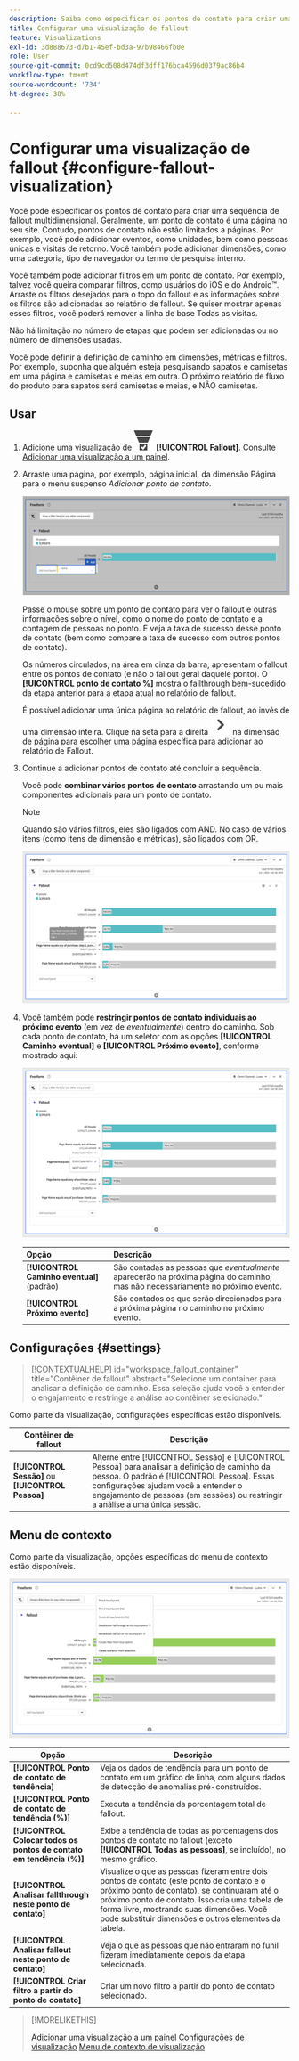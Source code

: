 ```yaml
---
description: Saiba como especificar os pontos de contato para criar uma sequência de fallout multidimensional.
title: Configurar uma visualização de fallout
feature: Visualizations
exl-id: 3d888673-d7b1-45ef-bd3a-97b98466fb0e
role: User
source-git-commit: 0cd9cd508d474df3dff176bca4596d0379ac86b4
workflow-type: tm+mt
source-wordcount: '734'
ht-degree: 38%

---
```


# Configurar uma visualização de fallout {#configure-fallout-visualization}


Você pode especificar os pontos de contato para criar uma sequência de fallout multidimensional. Geralmente, um ponto de contato é uma página no seu site. Contudo, pontos de contato não estão limitados a páginas. Por exemplo, você pode adicionar eventos, como unidades, bem como pessoas únicas e visitas de retorno. Você também pode adicionar dimensões, como uma categoria, tipo de navegador ou termo de pesquisa interno.

Você também pode adicionar filtros em um ponto de contato. Por exemplo, talvez você queira comparar filtros, como usuários do iOS e do Android™. Arraste os filtros desejados para o topo do fallout e as informações sobre os filtros são adicionadas ao relatório de fallout. Se quiser mostrar apenas esses filtros, você poderá remover a linha de base Todas as visitas.

Não há limitação no número de etapas que podem ser adicionadas ou no número de dimensões usadas.

Você pode definir a definição de caminho em dimensões, métricas e filtros. Por exemplo, suponha que alguém esteja pesquisando sapatos e camisetas em uma página e camisetas e meias em outra. O próximo relatório de fluxo do produto para sapatos será camisetas e meias, e NÃO camisetas.

## Usar

1. Adicione uma visualização de ![ConversionFunnel](/help/assets/icons/ConversionFunnel.svg) **[!UICONTROL Fallout]**. Consulte [Adicionar uma visualização a um painel](../freeform-analysis-visualizations.md#add-visualizations-to-a-panel).
1. Arraste uma página, por exemplo, página inicial, da dimensão Página para o menu suspenso *Adicionar ponto de contato*.

   ![A página inicial da dimensão Página inicial arrastada para o campo Adicionar Ponto de Contato.](assets/fallout-drag.png)

   Passe o mouse sobre um ponto de contato para ver o fallout e outras informações sobre o nível, como o nome do ponto de contato e a contagem de pessoas no ponto. E veja a taxa de sucesso desse ponto de contato (bem como compare a taxa de sucesso com outros pontos de contato).

   Os números circulados, na área em cinza da barra, apresentam o fallout entre os pontos de contato (e não o fallout geral daquele ponto). O **[!UICONTROL ponto de contato %]** mostra o fallthrough bem-sucedido da etapa anterior para a etapa atual no relatório de fallout.

   É possível adicionar uma única página ao relatório de fallout, ao invés de uma dimensão inteira. Clique na seta para a direita ![ChevronRight](/help/assets/icons/ChevronRight.svg) na dimensão de página para escolher uma página específica para adicionar ao relatório de Fallout.

1. Continue a adicionar pontos de contato até concluir a sequência.

   Você pode **combinar vários pontos de contato** arrastando um ou mais componentes adicionais para um ponto de contato.

   >[!NOTE]
   >
   >Quando são vários filtros, eles são ligados com AND. No caso de vários itens (como itens de dimensão e métricas), são ligados com OR.

   ![Página:CamerRoll ou Página: pontos de contato de câmera destacados.](assets/fallout-or.png)

1. Você também pode **restringir pontos de contato individuais ao próximo evento** (em vez de *eventualmente*) dentro do caminho. Sob cada ponto de contato, há um seletor com as opções **[!UICONTROL Caminho eventual]** e **[!UICONTROL Próximo evento]**, conforme mostrado aqui:

   ![O modo de exibição Todas as Visitas mostrando a opção Caminho Eventual foi realçado. ](assets/fallout-nexthit.png)

   | Opção | Descrição |
   |---|---|
   | **[!UICONTROL Caminho eventual]** (padrão) | São contadas as pessoas que *eventualmente* aparecerão na próxima página do caminho, mas não necessariamente no próximo evento. |
   | **[!UICONTROL Próximo evento]** | São contados os que serão direcionados para a próxima página no caminho no próximo evento. |


## Configurações  {#settings}

>[!CONTEXTUALHELP]
>id="workspace_fallout_container"
>title="Contêiner de fallout"
>abstract="Selecione um container para analisar a definição de caminho. Essa seleção ajuda você a entender o engajamento e restringe a análise ao contêiner selecionado."

Como parte da visualização, configurações específicas estão disponíveis.

| Contêiner de fallout | Descrição |
|--- |--- |
| **[!UICONTROL Sessão]** ou **[!UICONTROL Pessoa]** | Alterne entre [!UICONTROL Sessão] e [!UICONTROL Pessoa] para analisar a definição de caminho da pessoa. O padrão é [!UICONTROL Pessoa]. Essas configurações ajudam você a entender o engajamento de pessoas (em sessões) ou restringir a análise a uma única sessão. |


## Menu de contexto

Como parte da visualização, opções específicas do menu de contexto estão disponíveis.

![Opções de fallout](assets/fallout-options.png)

| Opção | Descrição |
|--- |--- |
| **[!UICONTROL Ponto de contato de tendência]** | Veja os dados de tendência para um ponto de contato em um gráfico de linha, com alguns dados de detecção de anomalias pré-construídos. |
| **[!UICONTROL Ponto de contato de tendência (%)]** | Executa a tendência da porcentagem total de fallout. |
| **[!UICONTROL Colocar todos os pontos de contato em tendência (%)]** | Exibe a tendência de todas as porcentagens dos pontos de contato no fallout (exceto **[!UICONTROL Todas as pessoas]**, se incluído), no mesmo gráfico. |
| **[!UICONTROL Analisar fallthrough neste ponto de contato]** | Visualize o que as pessoas fizeram entre dois pontos de contato (este ponto de contato e o próximo ponto de contato), se continuaram até o próximo ponto de contato. Isso cria uma tabela de forma livre, mostrando suas dimensões. Você pode substituir dimensões e outros elementos da tabela. |
| **[!UICONTROL Analisar fallout neste ponto de contato]** | Veja o que as pessoas que não entraram no funil fizeram imediatamente depois da etapa selecionada. |
| **[!UICONTROL Criar filtro a partir do ponto de contato]** | Criar um novo filtro a partir do ponto de contato selecionado. |

>[!MORELIKETHIS]
>
>[Adicionar uma visualização a um painel](/help/analysis-workspace/visualizations/freeform-analysis-visualizations.md#add-visualizations-to-a-panel)
>[Configurações de visualização](/help/analysis-workspace/visualizations/freeform-analysis-visualizations.md#settings)
>[Menu de contexto de visualização](/help/analysis-workspace/visualizations/freeform-analysis-visualizations.md#context-menu)
>

